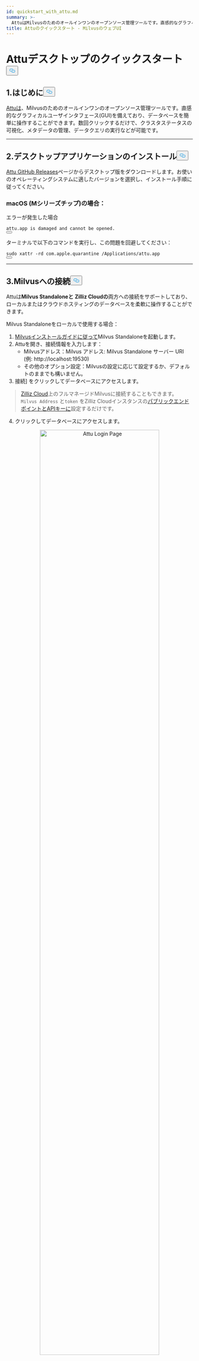 ```yaml
---
id: quickstart_with_attu.md
summary: >-
  AttuはMilvusのためのオールインワンのオープンソース管理ツールです。直感的なグラフィカルユーザインタフェース(GUI)を備えており、データベースを簡単に操作することができます。数回クリックするだけで、クラスタステータスの可視化、メタデータの管理、データクエリの実行などが可能です。
title: Attuのクイックスタート - MilvusのウェブUI
---
```

<h1 id="Quick-Start-with-Attu-Desktop" class="common-anchor-header">Attuデスクトップのクイックスタート<button data-href="#Quick-Start-with-Attu-Desktop" class="anchor-icon" translate="no">
      <svg translate="no"
        aria-hidden="true"
        focusable="false"
        height="20"
        version="1.1"
        viewBox="0 0 16 16"
        width="16"
      >
        <path
          fill="#0092E4"
          fill-rule="evenodd"
          d="M4 9h1v1H4c-1.5 0-3-1.69-3-3.5S2.55 3 4 3h4c1.45 0 3 1.69 3 3.5 0 1.41-.91 2.72-2 3.25V8.59c.58-.45 1-1.27 1-2.09C10 5.22 8.98 4 8 4H4c-.98 0-2 1.22-2 2.5S3 9 4 9zm9-3h-1v1h1c1 0 2 1.22 2 2.5S13.98 12 13 12H9c-.98 0-2-1.22-2-2.5 0-.83.42-1.64 1-2.09V6.25c-1.09.53-2 1.84-2 3.25C6 11.31 7.55 13 9 13h4c1.45 0 3-1.69 3-3.5S14.5 6 13 6z"
        ></path>
      </svg>
    </button></h1><h2 id="1-Introduction" class="common-anchor-header">1.はじめに<button data-href="#1-Introduction" class="anchor-icon" translate="no">
      <svg translate="no"
        aria-hidden="true"
        focusable="false"
        height="20"
        version="1.1"
        viewBox="0 0 16 16"
        width="16"
      >
        <path
          fill="#0092E4"
          fill-rule="evenodd"
          d="M4 9h1v1H4c-1.5 0-3-1.69-3-3.5S2.55 3 4 3h4c1.45 0 3 1.69 3 3.5 0 1.41-.91 2.72-2 3.25V8.59c.58-.45 1-1.27 1-2.09C10 5.22 8.98 4 8 4H4c-.98 0-2 1.22-2 2.5S3 9 4 9zm9-3h-1v1h1c1 0 2 1.22 2 2.5S13.98 12 13 12H9c-.98 0-2-1.22-2-2.5 0-.83.42-1.64 1-2.09V6.25c-1.09.53-2 1.84-2 3.25C6 11.31 7.55 13 9 13h4c1.45 0 3-1.69 3-3.5S14.5 6 13 6z"
        ></path>
      </svg>
    </button></h2><p><a href="https://github.com/zilliztech/attu">Attuは</a>、Milvusのためのオールインワンのオープンソース管理ツールです。直感的なグラフィカルユーザインタフェース(GUI)を備えており、データベースを簡単に操作することができます。数回クリックするだけで、クラスタステータスの可視化、メタデータの管理、データクエリの実行などが可能です。</p>
<hr>
<h2 id="2-Install-Desktop-Application" class="common-anchor-header">2.デスクトップアプリケーションのインストール<button data-href="#2-Install-Desktop-Application" class="anchor-icon" translate="no">
      <svg translate="no"
        aria-hidden="true"
        focusable="false"
        height="20"
        version="1.1"
        viewBox="0 0 16 16"
        width="16"
      >
        <path
          fill="#0092E4"
          fill-rule="evenodd"
          d="M4 9h1v1H4c-1.5 0-3-1.69-3-3.5S2.55 3 4 3h4c1.45 0 3 1.69 3 3.5 0 1.41-.91 2.72-2 3.25V8.59c.58-.45 1-1.27 1-2.09C10 5.22 8.98 4 8 4H4c-.98 0-2 1.22-2 2.5S3 9 4 9zm9-3h-1v1h1c1 0 2 1.22 2 2.5S13.98 12 13 12H9c-.98 0-2-1.22-2-2.5 0-.83.42-1.64 1-2.09V6.25c-1.09.53-2 1.84-2 3.25C6 11.31 7.55 13 9 13h4c1.45 0 3-1.69 3-3.5S14.5 6 13 6z"
        ></path>
      </svg>
    </button></h2><p><a href="https://github.com/zilliztech/attu/releases">Attu GitHub Releases</a>ページからデスクトップ版をダウンロードします。お使いのオペレーティングシステムに適したバージョンを選択し、インストール手順に従ってください。</p>
<h3 id="Note-for-macOS-M-series-chip" class="common-anchor-header">macOS (Mシリーズチップ)の場合：</h3><p>エラーが発生した場合</p>
<pre><code translate="no">attu.app <span class="hljs-keyword">is</span> damaged <span class="hljs-keyword">and</span> cannot be opened.
<button class="copy-code-btn"></button></code></pre>
<p>ターミナルで以下のコマンドを実行し、この問題を回避してください：</p>
<pre><code translate="no"><span class="hljs-built_in">sudo</span> xattr -rd com.apple.quarantine /Applications/attu.app
<button class="copy-code-btn"></button></code></pre>
<hr>
<h2 id="3-Connect-to-Milvus" class="common-anchor-header">3.Milvusへの接続<button data-href="#3-Connect-to-Milvus" class="anchor-icon" translate="no">
      <svg translate="no"
        aria-hidden="true"
        focusable="false"
        height="20"
        version="1.1"
        viewBox="0 0 16 16"
        width="16"
      >
        <path
          fill="#0092E4"
          fill-rule="evenodd"
          d="M4 9h1v1H4c-1.5 0-3-1.69-3-3.5S2.55 3 4 3h4c1.45 0 3 1.69 3 3.5 0 1.41-.91 2.72-2 3.25V8.59c.58-.45 1-1.27 1-2.09C10 5.22 8.98 4 8 4H4c-.98 0-2 1.22-2 2.5S3 9 4 9zm9-3h-1v1h1c1 0 2 1.22 2 2.5S13.98 12 13 12H9c-.98 0-2-1.22-2-2.5 0-.83.42-1.64 1-2.09V6.25c-1.09.53-2 1.84-2 3.25C6 11.31 7.55 13 9 13h4c1.45 0 3-1.69 3-3.5S14.5 6 13 6z"
        ></path>
      </svg>
    </button></h2><p>Attuは<strong>Milvus Standaloneと</strong> <strong>Zilliz Cloudの</strong>両方への接続をサポートしており、ローカルまたはクラウドホスティングのデータベースを柔軟に操作することができます。</p>
<p>Milvus Standaloneをローカルで使用する場合：</p>
<ol>
<li><a href="https://milvus.io/docs/install_standalone-docker.md">Milvusインストールガイドに従って</a>Milvus Standaloneを起動します。</li>
<li>Attuを開き、接続情報を入力します：<ul>
<li>Milvusアドレス：Milvus アドレス: Milvus Standalone サーバー URI (例: http://localhost:19530)</li>
<li>その他のオプション設定：Milvusの設定に応じて設定するか、デフォルトのままでも構いません。</li>
</ul></li>
<li>接続] をクリックしてデータベースにアクセスします。</li>
</ol>
<blockquote>
<p><a href="https://zilliz.com/cloud">Zilliz Cloud</a>上のフルマネージドMilvusに接続することもできます。<code translate="no">Milvus Address</code> と<code translate="no">token</code> をZilliz Cloudインスタンスの<a href="https://docs.zilliz.com/docs/on-zilliz-cloud-console#cluster-details">パブリックエンドポイントとAPIキーに</a>設定するだけです。</p>
</blockquote>
<ol start="4">
<li>クリックしてデータベースにアクセスします。</li>
</ol>
<p align="center">
  <img translate="no" src="/docs/v2.6.x/assets/attu_login_page.png" alt="Attu Login Page" width="80%">
</p>
<hr>
<h2 id="4-Prepare-Data-Create-Collection-and-Insert-Data" class="common-anchor-header">4.データの準備、コレクションの作成、データの挿入<button data-href="#4-Prepare-Data-Create-Collection-and-Insert-Data" class="anchor-icon" translate="no">
      <svg translate="no"
        aria-hidden="true"
        focusable="false"
        height="20"
        version="1.1"
        viewBox="0 0 16 16"
        width="16"
      >
        <path
          fill="#0092E4"
          fill-rule="evenodd"
          d="M4 9h1v1H4c-1.5 0-3-1.69-3-3.5S2.55 3 4 3h4c1.45 0 3 1.69 3 3.5 0 1.41-.91 2.72-2 3.25V8.59c.58-.45 1-1.27 1-2.09C10 5.22 8.98 4 8 4H4c-.98 0-2 1.22-2 2.5S3 9 4 9zm9-3h-1v1h1c1 0 2 1.22 2 2.5S13.98 12 13 12H9c-.98 0-2-1.22-2-2.5 0-.83.42-1.64 1-2.09V6.25c-1.09.53-2 1.84-2 3.25C6 11.31 7.55 13 9 13h4c1.45 0 3-1.69 3-3.5S14.5 6 13 6z"
        ></path>
      </svg>
    </button></h2><h3 id="41-Prepare-the-Data" class="common-anchor-header">4.1 データの準備</h3><p><a href="https://github.com/milvus-io/milvus-docs/releases/download/v2.4.6-preview/milvus_docs_2.4.x_en.zip">Milvus Documentation 2.4.xの</a>FAQページをデータセットとして使用します。</p>
<h4 id="Download-and-Extract-Data" class="common-anchor-header">データをダウンロードして抽出します：</h4><pre><code translate="no" class="language-bash">wget https://github.com/milvus-io/milvus-docs/releases/download/v2.4.6-preview/milvus_docs_2.4.x_en.zip
unzip -q milvus_docs_2.4.x_en.zip -d milvus_docs
<button class="copy-code-btn"></button></code></pre>
<h4 id="Process-Markdown-Files" class="common-anchor-header">Markdownファイルを処理する：</h4><pre><code translate="no" class="language-python"><span class="hljs-keyword">from</span> glob <span class="hljs-keyword">import</span> glob

text_lines = []
<span class="hljs-keyword">for</span> file_path <span class="hljs-keyword">in</span> glob(<span class="hljs-string">&quot;milvus_docs/en/faq/*.md&quot;</span>, recursive=<span class="hljs-literal">True</span>):
    <span class="hljs-keyword">with</span> <span class="hljs-built_in">open</span>(file_path, <span class="hljs-string">&quot;r&quot;</span>) <span class="hljs-keyword">as</span> file:
        file_text = file.read()
    text_lines += file_text.split(<span class="hljs-string">&quot;# &quot;</span>)
<button class="copy-code-btn"></button></code></pre>
<hr>
<h3 id="42-Generate-Embeddings" class="common-anchor-header">4.2 埋め込みを生成する</h3><p>埋め込みモデルを定義して、<code translate="no">milvus_model</code> を使ってテキストの埋め込みを生成します。ここでは、事前に学習された軽量な埋め込みモデルである<code translate="no">DefaultEmbeddingFunction</code> を例として使います。</p>
<pre><code translate="no" class="language-python"><span class="hljs-keyword">from</span> pymilvus <span class="hljs-keyword">import</span> model <span class="hljs-keyword">as</span> milvus_model

embedding_model = milvus_model.DefaultEmbeddingFunction()

<span class="hljs-comment"># Generate test embedding</span>
test_embedding = embedding_model.encode_queries([<span class="hljs-string">&quot;This is a test&quot;</span>])[<span class="hljs-number">0</span>]
embedding_dim = <span class="hljs-built_in">len</span>(test_embedding)
<span class="hljs-built_in">print</span>(embedding_dim)
<span class="hljs-built_in">print</span>(test_embedding[:<span class="hljs-number">10</span>])
<button class="copy-code-btn"></button></code></pre>
<h4 id="Output" class="common-anchor-header">出力：</h4><pre><code translate="no">768
[-0.04836066  0.07163023 -0.01130064 -0.03789345 -0.03320649 -0.01318448
 -0.03041712 -0.02269499 -0.02317863 -0.00426028]
<button class="copy-code-btn"></button></code></pre>
<hr>
<h3 id="43-Create-Collection" class="common-anchor-header">4.3 コレクションの作成</h3><p>Milvusに接続し、コレクションを作成する：</p>
<pre><code translate="no" class="language-python"><span class="hljs-keyword">from</span> pymilvus <span class="hljs-keyword">import</span> MilvusClient

<span class="hljs-comment"># Connect to Milvus Standalone</span>
client = MilvusClient(uri=<span class="hljs-string">&quot;http://localhost:19530&quot;</span>)

collection_name = <span class="hljs-string">&quot;attu_tutorial&quot;</span>

<span class="hljs-comment"># Drop collection if it exists</span>
<span class="hljs-keyword">if</span> client.has_collection(collection_name):
    client.drop_collection(collection_name)

<span class="hljs-comment"># Create a new collection</span>
client.create_collection(
    collection_name=collection_name,
    dimension=embedding_dim,
    metric_type=<span class="hljs-string">&quot;IP&quot;</span>,  <span class="hljs-comment"># Inner product distance</span>
    consistency_level=<span class="hljs-string">&quot;Bounded&quot;</span>,  <span class="hljs-comment"># Supported values are (`&quot;Strong&quot;`, `&quot;Session&quot;`, `&quot;Bounded&quot;`, `&quot;Eventually&quot;`). See https://milvus.io/docs/consistency.md#Consistency-Level for more details.</span>
)
<button class="copy-code-btn"></button></code></pre>
<hr>
<h3 id="44-Insert-Data" class="common-anchor-header">4.4 データの挿入</h3><p>テキスト行を繰り返し、埋め込みを作成し、Milvusにデータを挿入します：</p>
<pre><code translate="no" class="language-python"><span class="hljs-keyword">from</span> tqdm <span class="hljs-keyword">import</span> tqdm

data = []
doc_embeddings = embedding_model.encode_documents(text_lines)

<span class="hljs-keyword">for</span> i, line <span class="hljs-keyword">in</span> <span class="hljs-built_in">enumerate</span>(tqdm(text_lines, desc=<span class="hljs-string">&quot;Creating embeddings&quot;</span>)):
    data.append({<span class="hljs-string">&quot;id&quot;</span>: i, <span class="hljs-string">&quot;vector&quot;</span>: doc_embeddings[i], <span class="hljs-string">&quot;text&quot;</span>: line})

client.insert(collection_name=collection_name, data=data)
<button class="copy-code-btn"></button></code></pre>
<hr>
<h3 id="45-Visualize-Data-and-Schema" class="common-anchor-header">4.5 データとスキーマの可視化</h3><p>Attuのインターフェースを使用して、データスキーマと挿入されたエンティティを視覚化することができます。スキーマは、<code translate="no">Int64</code> 型の<code translate="no">id</code> フィールドと、<code translate="no">FloatVector(768)</code> 型の<code translate="no">vector</code> フィールドと、<code translate="no">Inner Product (IP)</code> メトリックを含む、定義されたフィールドを表示します。コレクションには<strong>72のエンティティが</strong>ロードされています。</p>
<p>さらに、ID、ベクトル埋め込み、テキスト・コンテンツなどのメタデータを格納するダイナミック・フィールドなど、挿入されたデータを見ることができる。このインターフェースは、指定された条件やダイナミック・フィールドに基づくフィルタリングやクエリをサポートしている。</p>
<p align="center">
  <img translate="no" src="/docs/v2.6.x/assets/attu_after_data_insertion_1.png" alt="Schema View" width="45%" />
  <img translate="no" src="/docs/v2.6.x/assets/attu_after_data_insertion_2.png" alt="Data View" width="45%" />
</p>
<h2 id="5-Visualizing-Search-Results-and-Relationships" class="common-anchor-header">5.検索結果と関係の視覚化<button data-href="#5-Visualizing-Search-Results-and-Relationships" class="anchor-icon" translate="no">
      <svg translate="no"
        aria-hidden="true"
        focusable="false"
        height="20"
        version="1.1"
        viewBox="0 0 16 16"
        width="16"
      >
        <path
          fill="#0092E4"
          fill-rule="evenodd"
          d="M4 9h1v1H4c-1.5 0-3-1.69-3-3.5S2.55 3 4 3h4c1.45 0 3 1.69 3 3.5 0 1.41-.91 2.72-2 3.25V8.59c.58-.45 1-1.27 1-2.09C10 5.22 8.98 4 8 4H4c-.98 0-2 1.22-2 2.5S3 9 4 9zm9-3h-1v1h1c1 0 2 1.22 2 2.5S13.98 12 13 12H9c-.98 0-2-1.22-2-2.5 0-.83.42-1.64 1-2.09V6.25c-1.09.53-2 1.84-2 3.25C6 11.31 7.55 13 9 13h4c1.45 0 3-1.69 3-3.5S14.5 6 13 6z"
        ></path>
      </svg>
    </button></h2><p>Attuは、データの関係を視覚化し探索するための強力なインターフェイスを提供します。挿入されたデータポイントとその類似関係を調べるには、以下の手順に従います：</p>
<h3 id="51-Perform-a-Search" class="common-anchor-header">5.1<strong>検索の実行</strong></h3><p>Attu の<strong>Vector Search</strong>タブに移動します。</p>
<ol>
<li>テストクエリを作成するには、<strong>Generate Random Data</strong>ボタンをクリックします。</li>
<li><strong>Search を</strong>クリックして、生成されたデータに基づいて結果を取得します。</li>
</ol>
<p>一致する各エンティティの ID、類似度スコア、およびダイナミック・フィールドが表 示されます。</p>
<p align="center">
  <img translate="no" src="/docs/v2.6.x/assets/attu_searched_table.png" alt="Search Results Table" width="80%">
</p>
<hr>
<h3 id="52-Explore-Data-Relationships" class="common-anchor-header">5.2<strong>データ関係の調査</strong></h3><p>結果パネルの<strong>[Explore]</strong>ボタンをクリックすると、クエリ・ベクタと検索結果の関係が<strong>ナレッジ・グラフのような 構造で</strong>視覚化されます。</p>
<ul>
<li><strong>中央のノードは</strong>検索ベクトルを表します。</li>
<li><strong>接続されたノードは</strong>検索結果を表し、クリックすると対応するノードの詳細情報が表示されます。</li>
</ul>
<p align="center">
  <img translate="no" src="/docs/v2.6.x/assets/attu_searched_graph.png" alt="Knowledge Graph Visualization" width="80%">
</p>
<hr>
<h3 id="53-Expand-the-Graph" class="common-anchor-header">5.3<strong>グラフの展開</strong></h3><p>任意の結果ノードをダブルクリックすると、その接続が展開されます。この操作により、選択したノードとコレクション内の他のデータ・ポイント間の追加関係が明らかになり、<strong>より大きく相互接続されたナレッジ・グラフが</strong>作成されます。</p>
<p>この拡張ビューにより、ベクトルの類似性に基づいて、データ・ポイントがどのように関連しているかをより深く調査できます。</p>
<p align="center">
  <img translate="no" src="/docs/v2.6.x/assets/attu_expanded_searched_graph.png" alt="Expanded Knowledge Graph" width="80%">
</p>
<hr>
<h2 id="6-Conclusion" class="common-anchor-header">6.結論<button data-href="#6-Conclusion" class="anchor-icon" translate="no">
      <svg translate="no"
        aria-hidden="true"
        focusable="false"
        height="20"
        version="1.1"
        viewBox="0 0 16 16"
        width="16"
      >
        <path
          fill="#0092E4"
          fill-rule="evenodd"
          d="M4 9h1v1H4c-1.5 0-3-1.69-3-3.5S2.55 3 4 3h4c1.45 0 3 1.69 3 3.5 0 1.41-.91 2.72-2 3.25V8.59c.58-.45 1-1.27 1-2.09C10 5.22 8.98 4 8 4H4c-.98 0-2 1.22-2 2.5S3 9 4 9zm9-3h-1v1h1c1 0 2 1.22 2 2.5S13.98 12 13 12H9c-.98 0-2-1.22-2-2.5 0-.83.42-1.64 1-2.09V6.25c-1.09.53-2 1.84-2 3.25C6 11.31 7.55 13 9 13h4c1.45 0 3-1.69 3-3.5S14.5 6 13 6z"
        ></path>
      </svg>
    </button></h2><p>AttuはMilvusに保存されたベクトルデータの管理と可視化を簡素化します。データ挿入からクエリ実行、インタラクティブな探索まで、複雑なベクトル検索タスクを処理するための直感的なインターフェイスを提供します。動的スキーマサポート、グラフィカルな検索ビジュアライゼーション、柔軟なクエリフィルタなどの機能により、Attuは大規模なデータセットを効果的に分析することができます。</p>
<p>Attuの視覚的な探索ツールを活用することで、ユーザはデータをより良く理解し、隠れた関係を特定し、データ駆動型の意思決定を行うことができます。Attuとmilvusを利用して、今すぐデータセットの分析を始めましょう！</p>
<hr>

